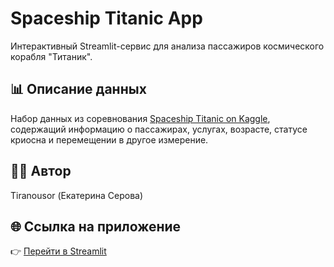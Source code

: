 # Spaceship Titanic App

Интерактивный Streamlit-сервис для анализа пассажиров космического корабля "Титаник".

## 📊 Описание данных
Набор данных из соревнования [Spaceship Titanic on Kaggle](https://www.kaggle.com/competitions/spaceship-titanic), содержащий информацию о пассажирах, услугах, возрасте, статусе криосна и перемещении в другое измерение.

## 👩‍💻 Автор
Tiranousor (Екатерина Серова)

## 🌐 Ссылка на приложение
👉 [Перейти в Streamlit](https://spaceship-titanic-app-x3xneg5buswdjx6n6odbk4.streamlit.app/)

